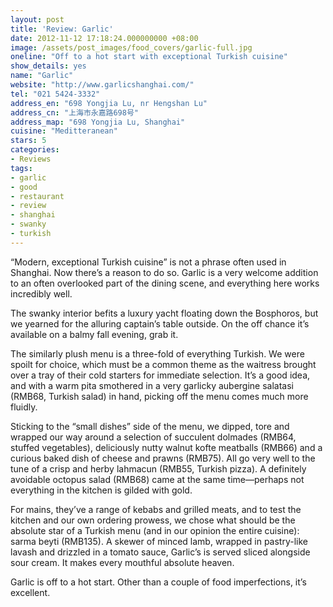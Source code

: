 ```yaml
---
layout: post
title: 'Review: Garlic'
date: 2012-11-12 17:18:24.000000000 +08:00
image: /assets/post_images/food_covers/garlic-full.jpg
oneline: "Off to a hot start with exceptional Turkish cuisine"
show_details: yes
name: "Garlic"
website: "http://www.garlicshanghai.com/"
tel: "021 5424-3332"
address_en: "698 Yongjia Lu, nr Hengshan Lu"
address_cn: "上海市永嘉路698号"
address_map: "698 Yongjia Lu, Shanghai"
cuisine: "Meditteranean"
stars: 5
categories:
- Reviews
tags:
- garlic
- good
- restaurant
- review
- shanghai
- swanky
- turkish
---
```

“Modern, exceptional Turkish cuisine” is not a phrase often used in Shanghai. Now there’s a reason to do so. Garlic is a very welcome addition to an often overlooked part of the dining scene, and everything here works incredibly well.

The swanky interior befits a luxury yacht floating down the Bosphoros, but we yearned for the alluring captain’s table outside. On the off chance it’s available on a balmy fall evening, grab it.

The similarly plush menu is a three-fold of everything Turkish. We were spoilt for choice, which must be a common theme as the waitress brought over a tray of their cold starters for immediate selection. It’s a good idea, and with a warm pita smothered in a very garlicky aubergine salatasi (RMB68, Turkish salad) in hand, picking off the menu comes much more fluidly.

Sticking to the “small dishes” side of the menu, we dipped, tore and wrapped our way around a selection of succulent dolmades (RMB64, stuffed vegetables), deliciously nutty walnut kofte meatballs (RMB66) and a curious baked dish of cheese and prawns (RMB75). All go very well to the tune of a crisp and herby lahmacun (RMB55, Turkish pizza). A definitely avoidable octopus salad (RMB68) came at the same time—perhaps not everything in the kitchen is gilded with gold.

For mains, they’ve a range of kebabs and grilled meats, and to test the kitchen and our own ordering prowess, we chose what should be the absolute star of a Turkish menu (and in our opinion the entire cuisine): sarma beyti (RMB135). A skewer of minced lamb, wrapped in pastry-like lavash and drizzled in a tomato sauce, Garlic’s is served sliced alongside sour cream. It makes every mouthful absolute heaven.

Garlic is off to a hot start. Other than a couple of food imperfections, it’s excellent.